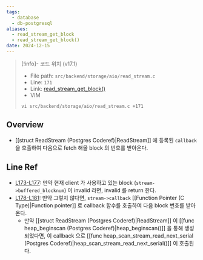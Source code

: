 ```yaml
---
tags:
  - database
  - db-postgresql
aliases:
  - read_stream_get_block
  - read_stream_get_block()
date: 2024-12-15
---
```

> [!info]- 코드 위치 (v17.1)
> - File path: `src/backend/storage/aio/read_stream.c`
> - Line: `171`
> - Link: [read_stream_get_block()](https://github.com/postgres/postgres/blob/REL_17_1/src/backend/storage/aio/read_stream.c#L166-L184)
> - VIM
> ```
> vi src/backend/storage/aio/read_stream.c +171
> ```

## Overview

- [[struct ReadStream (Postgres Coderef)|ReadStream]] 에 등록된 `callback` 을 호출하여 다음으로 fetch 해올 block 의 번호를 받아온다.

## Line Ref

- [L173-L177](https://github.com/postgres/postgres/blob/REL_17_1/src/backend/storage/aio/read_stream.c#L173-L177): 만약 현재 client 가 사용하고 있는 block (`stream->buffered_blocknum`) 이 invalid 라면, invalid 를 return 한다.
- [L178-L181](https://github.com/postgres/postgres/blob/REL_17_1/src/backend/storage/aio/read_stream.c#L178-L181): 만약 그렇지 않다면, `stream->callback` [[Function Pointer (C Type)|Function pointer]] 로 callback 함수를 호출하여 다음 block 번호를 받아온다.
	- 만약 [[struct ReadStream (Postgres Coderef)|ReadStream]] 이 [[func heap_beginscan (Postgres Coderef)|heap_beginscan()]] 을 통해 생성되었다면, 이 callback 으로 [[func heap_scan_stream_read_next_serial (Postgres Coderef)|heap_scan_stream_read_next_serial()]] 이 호출된다.